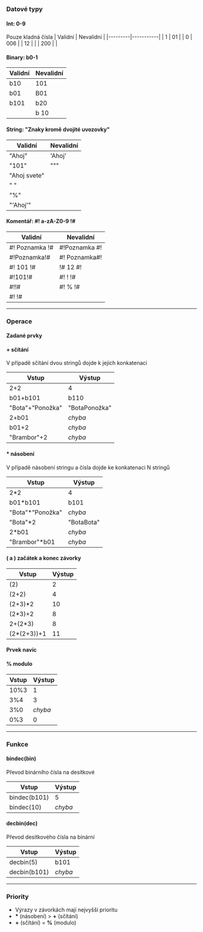 
### Datové typy
#### Int: 0-9
Pouze kladná čísla
| Validní | Nevalidní |
|---------|-----------|
| 1       | 01        |
| 0       | 006       |
| 12      |           |
| 200     |           |

#### Binary: b0-1
| Validní | Nevalidní |
|---------|-----------|
| b10     | 101       |
| b01     | B01       |
| b101    | b20       |
|         | b 10      |

#### String: "Znaky kromě dvojité uvozovky"
| Validní        | Nevalidní |
|----------------|-----------|
| "Ahoj"         | 'Ahoj'    |
| "101"          | """       |
| "Ahoj svete"   |           |
| " "            |           |
| "%"            |           |
| "'Ahoj'"       |           |

#### Komentář: #! a-zA-Z0-9 !#
| Validní        | Nevalidní     |
|----------------|---------------|
| #! Poznamka !# | #!Poznamka #! |
| #!Poznamka!#   | #! Poznamka#! |
| #! 101 !#      | !# 12 #!      |
| #!101!#        | #! ! !#       |
| #!!#           | #! % !#       |
| #! !#          |               |

---

### Operace
#### Zadané prvky
#### **+** sčítání

V případě sčítání dvou stringů dojde k jejich konkatenaci

| Vstup            | Výstup        |
|------------------|---------------|
| 2+2              | 4             |
| b01+b101         | b110          |
| "Bota"+"Ponožka" | "BotaPonožka" |
| 2+b01            | *chyba*       |
| b01+2            | *chyba*       |
| "Brambor"+2      | *chyba*       |

#### **\*** násobení

V případě násobení stringu a čísla dojde ke konkatenaci N stringů

| Vstup             | Výstup        |
|-------------------|---------------|
| 2\*2              | 4             |
| b01\*b101         | b101          |
| "Bota"\*"Ponožka" | *chyba*       |
| "Bota"\*2         | "BotaBota"    |
| 2\*b01            | *chyba*       |
| "Brambor"\*b01    | *chyba*       |

#### **(** a **)** začátek a konec závorky

| Vstup             | Výstup        |
|-------------------|---------------|
| (2)               | 2             |
| (2+2)             | 4             |
| (2+3)\*2          | 10            |
| (2\*3)+2          | 8             |
| 2+(2\*3)          | 8             |
| (2\*(2+3))+1      | 11            |

#### Prvek navíc
#### **%** modulo

| Vstup             | Výstup        |
|-------------------|---------------|
| 10%3              | 1             |
| 3%4               | 3             |
| 3%0               | *chyba*       |
| 0%3               | 0             |

---

### Funkce
#### **bindec(bin)**

Převod binárního čísla na desítkové

| Vstup             | Výstup        |
|-------------------|---------------|
| bindec(b101)      | 5             |
| bindec(10)        | *chyba*       |

#### **decbin(dec)**

Převod desítkového čísla na binární

| Vstup             | Výstup        |
|-------------------|---------------|
| decbin(5)         | b101          |
| decbin(b101)      | *chyba*       |

---

### Priority
- Výrazy v závorkách mají nejvyšší prioritu
- **\*** (násobení) > **+** (sčítání)
- **+** (sčítání) = **%** (modulo)

